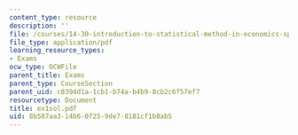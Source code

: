 ```yaml
---
content_type: resource
description: ''
file: /courses/14-30-introduction-to-statistical-method-in-economics-spring-2006/8b587aa314b60f259de78181cf1b8ab5_ex1sol.pdf
file_type: application/pdf
learning_resource_types:
- Exams
ocw_type: OCWFile
parent_title: Exams
parent_type: CourseSection
parent_uid: c8394d1a-1cb1-b74a-b4b9-8cb2c6f57ef7
resourcetype: Document
title: ex1sol.pdf
uid: 8b587aa3-14b6-0f25-9de7-8181cf1b8ab5
---
```

